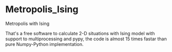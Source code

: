 # Metropolis_Ising
Metropolis with Ising

That's a free software to calculate 2-D situations with Ising model with support to multiprocessing and pypy, the code is almost 15 times fastar than pure Numpy-Python implementation.
